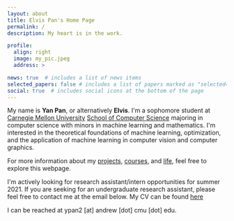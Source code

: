 ```yaml
---
layout: about
title: Elvis Pan's Home Page
permalink: /
description: My heart is in the work.

profile:
  align: right
  image: my_pic.jpeg
  address: >

news: true  # includes a list of news items
selected_papers: false # includes a list of papers marked as "selected={true}"
social: true  # includes social icons at the bottom of the page
---
```


My name is **Yan Pan**, or alternatively **Elvis**.
I'm a sophomore student at [Carnegie Mellon University](https://www.cmu.edu) [School of Computer Science](https://cs.cmu.edu) majoring in computer science with minors in machine learning and mathematics.
I'm interested in the theoretical foundations of machine learning, optimization, and the application of machine learning in computer vision and computer graphics.

For more information about my [projects](https://elvis-pan.github.io/projects/), [courses](https://elvis-pan.github.io/blog/2021/courses/), and [life](https://elvis-pan.github.io/blog/2021/intro/), feel free to explore this webpage.

I'm actively looking for research assistant/intern opportunities for summer 2021.
If you are seeking for an undergraduate research assistant, please feel free to contact me at the email below.
My CV can be found [here](https://elvis-pan.github.io/cv/)

I can be reached at ypan2 [at] andrew [dot] cmu [dot] edu.

